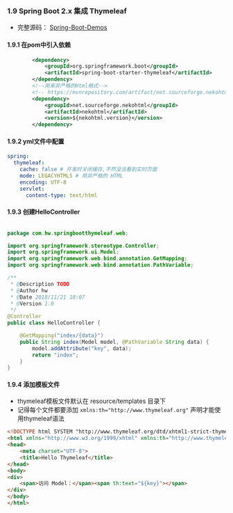 ### 1.9 Spring Boot 2.x 集成 Thymeleaf

- 完整源码： [Spring-Boot-Demos](https://github.com/JiaoHongwei/Spring-Boot-Demos)

#### 1.9.1 在pom中引入依赖


```xml
        <dependency>
            <groupId>org.springframework.boot</groupId>
            <artifactId>spring-boot-starter-thymeleaf</artifactId>
        </dependency>
        <!--用来非严格的Html格式-->
        <!-- https://mvnrepository.com/artifact/net.sourceforge.nekohtml/nekohtml -->
        <dependency>
            <groupId>net.sourceforge.nekohtml</groupId>
            <artifactId>nekohtml</artifactId>
            <version>${nekohtml.version}</version>
        </dependency>

```

#### 1.9.2 yml文件中配置


```yml
spring:
  thymeleaf:
    cache: false # 开发时关闭缓存,不然没法看到实时页面
    mode: LEGACYHTML5 # 用非严格的 HTML
    encoding: UTF-8
    servlet:
      content-type: text/html

```

#### 1.9.3 创建HelloController


```java

package com.hw.springbootthymeleaf.web;

import org.springframework.stereotype.Controller;
import org.springframework.ui.Model;
import org.springframework.web.bind.annotation.GetMapping;
import org.springframework.web.bind.annotation.PathVariable;

/**
 * @Description TODO
 * @Author hw
 * @Date 2018/11/21 18:07
 * @Version 1.0
 */
@Controller
public class HelloController {

    @GetMapping("index/{data}")
    public String index(Model model, @PathVariable String data) {
        model.addAttribute("key", data);
        return "index";
    }
}

```

#### 1.9.4 添加模板文件

- thymeleaf模板文件默认在 resource/templates 目录下
- 记得每个文件都要添加 `xmlns:th="http://www.thymeleaf.org"` 声明才能使用thymeleaf语法


```html
<!DOCTYPE html SYSTEM "http://www.thymeleaf.org/dtd/xhtml1-strict-thymeleaf-spring4-4.dtd">
<html xmlns="http://www.w3.org/1999/xhtml" xmlns:th="http://www.thymeleaf.org">
<head>
    <meta charset="UTF-8">
    <title>Hello Thymeleaf</title>
</head>
<body>
<div>
    <span>访问 Model：</span><span th:text="${key}"></span>
</div>
</body>
</html>
```

